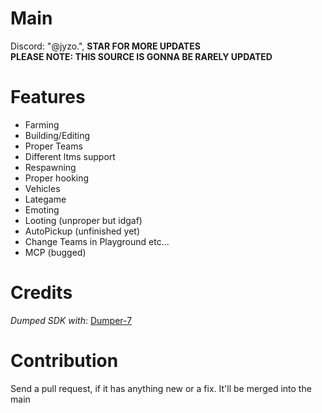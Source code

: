 # Main
Discord: "@jyzo.",
**STAR FOR MORE UPDATES**
</br>
**PLEASE NOTE: THIS SOURCE IS GONNA BE RARELY UPDATED**
</br>

# Features
- Farming
- Building/Editing
- Proper Teams 
- Different ltms support
- Respawning
- Proper hooking
- Vehicles
- Lategame
- Emoting
- Looting (unproper but idgaf)
- AutoPickup (unfinished yet)
- Change Teams in Playground etc...
- MCP (bugged)
 
# Credits
*Dumped SDK with*: [Dumper-7](https://github.com/Encryqed/Dumper-7)

# Contribution
Send a pull request, if it has anything new or a fix. It'll be merged into the main
